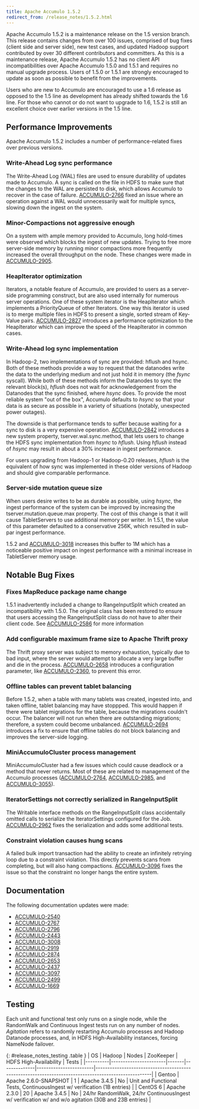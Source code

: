 ```yaml
---
title: Apache Accumulo 1.5.2
redirect_from: /release_notes/1.5.2.html
---
```


Apache Accumulo 1.5.2 is a maintenance release on the 1.5 version branch.
This release contains changes from over 100 issues, comprised of bug fixes
(client side and server side), new test cases, and updated Hadoop support
contributed by over 30 different contributors and committers.
As this is a maintenance release, Apache Accumulo 1.5.2 has no client API 
incompatibilities over Apache Accumulo 1.5.0 and 1.5.1 and requires no manual upgrade 
process. Users of 1.5.0 or 1.5.1 are strongly encouraged to update as soon as possible 
to benefit from the improvements.

Users who are new to Accumulo are encouraged to use a 1.6 release as opposed
to the 1.5 line as development has already shifted towards the 1.6 line. For those
who cannot or do not want to upgrade to 1.6, 1.5.2 is still an excellent choice
over earlier versions in the 1.5 line.


## Performance Improvements

Apache Accumulo 1.5.2 includes a number of performance-related fixes over previous versions.


### Write-Ahead Log sync performance

The Write-Ahead Log (WAL) files are used to ensure durability of updates made to Accumulo.
A sync is called on the file in HDFS to make sure that the changes to the WAL are persisted
to disk, which allows Accumulo to recover in the case of failure. [ACCUMULO-2766][9] fixed
an issue where an operation against a WAL would unnecessarily wait for multiple syncs, slowing
down the ingest on the system.

### Minor-Compactions not aggressive enough

On a system with ample memory provided to Accumulo, long hold-times were observed which
blocks the ingest of new updates. Trying to free more server-side memory by running minor
compactions more frequently increased the overall throughput on the node. These changes
were made in [ACCUMULO-2905][10].

### HeapIterator optimization

Iterators, a notable feature of Accumulo, are provided to users as a server-side programming
construct, but are also used internally for numerous server operations. One of these system iterator 
is the HeapIterator which implements a PriorityQueue of other Iterators. One way this iterator is
used is to merge multiple files in HDFS to present a single, sorted stream of Key-Value pairs. [ACCUMULO-2827][11]
introduces a performance optimization to the HeapIterator which can improve the speed of the
HeapIterator in common cases.

### Write-Ahead log sync implementation

In Hadoop-2, two implementations of sync are provided: hflush and hsync. Both of these
methods provide a way to request that the datanodes write the data to the underlying
medium and not just hold it in memory (the *fsync* syscall). While both of these methods
inform the Datanodes to sync the relevant block(s), *hflush* does not wait for acknowledgement
from the Datanodes that the sync finished, where *hsync* does. To provide the most reliable system
"out of the box", Accumulo defaults to *hsync* so that your data is as secure as possible in 
a variety of situations (notably, unexpected power outages).

The downside is that performance tends to suffer because waiting for a sync to disk is a very
expensive operation. [ACCUMULO-2842][12] introduces a new system property, tserver.wal.sync.method,
that lets users to change the HDFS sync implementation from *hsync* to *hflush*. Using *hflush* instead
of *hsync* may result in about a 30% increase in ingest performance.

For users upgrading from Hadoop-1 or Hadoop-0.20 releases, *hflush* is the equivalent of how
sync was implemented in these older versions of Hadoop and should give comparable performance.

### Server-side mutation queue size

When users desire writes to be as durable as possible, using *hsync*, the ingest performance
of the system can be improved by increasing the tserver.mutation.queue.max property. The cost
of this change is that it will cause TabletServers to use additional memory per writer. In 1.5.1,
the value of this parameter defaulted to a conservative 256K, which resulted in sub-par ingest
performance.

1.5.2 and [ACCUMULO-3018][13] increases this buffer to 1M which has a noticeable positive impact on
ingest performance with a minimal increase in TabletServer memory usage.

## Notable Bug Fixes

### Fixes MapReduce package name change

1.5.1 inadvertently included a change to RangeInputSplit which created an incompatibility
with 1.5.0. The original class has been restored to ensure that users accessing
the RangeInputSplit class do not have to alter their client code. See [ACCUMULO-2586][1] for
more information

### Add configurable maximum frame size to Apache Thrift proxy

The Thrift proxy server was subject to memory exhaustion, typically
due to bad input, where the server would attempt to allocate a very large
buffer and die in the process. [ACCUMULO-2658][2] introduces a configuration
parameter, like [ACCUMULO-2360][3], to prevent this error.

### Offline tables can prevent tablet balancing

Before 1.5.2, when a table with many tablets was created, ingested into, and
taken offline, tablet balancing may have stoppped. This would happen if there
were tablet migrations for the table, because the migrations couldn't occur.
The balancer will not run when there are outstanding migrations; therefore, a
system could become unbalanced. [ACCUMULO-2694][4] introduces a fix to ensure
that offline tables do not block balancing and improves the server-side
logging.

### MiniAccumuloCluster process management

MiniAccumuloCluster had a few issues which could cause deadlock or a method that
never returns. Most of these are related to management of the Accumulo processes
([ACCUMULO-2764][5], [ACCUMULO-2985][6], and [ACCUMULO-3055][7]).

### IteratorSettings not correctly serialized in RangeInputSplit

The Writable interface methods on the RangeInputSplit class accidentally omitted
calls to serialize the IteratorSettings configured for the Job. [ACCUMULO-2962][8]
fixes the serialization and adds some additional tests.

### Constraint violation causes hung scans

A failed bulk import transaction had the ability to create an infinitely retrying
loop due to a constraint violation. This directly prevents scans from completing,
but will also hang compactions. [ACCUMULO-3096][14] fixes the issue so that the
constraint no longer hangs the entire system.

## Documentation

The following documentation updates were made: 

 * [ACCUMULO-2540][15]
 * [ACCUMULO-2767][16]
 * [ACCUMULO-2796][17]
 * [ACCUMULO-2443][18]
 * [ACCUMULO-3008][19]
 * [ACCUMULO-2919][20]
 * [ACCUMULO-2874][21]
 * [ACCUMULO-2653][22]
 * [ACCUMULO-2437][23]
 * [ACCUMULO-3097][24]
 * [ACCUMULO-2499][25]
 * [ACCUMULO-1669][26]

## Testing

Each unit and functional test only runs on a single node, while the RandomWalk and Continuous Ingest tests run 
on any number of nodes. *Agitation* refers to randomly restarting Accumulo processes and Hadoop Datanode processes,
and, in HDFS High-Availability instances, forcing NameNode failover.

{: #release_notes_testing .table }
| OS       | Hadoop                | Nodes | ZooKeeper    | HDFS High-Availability | Tests                                                                                               |
|----------|-----------------------|-------|--------------|------------------------|-----------------------------------------------------------------------------------------------------|
| Gentoo   | Apache 2.6.0-SNAPSHOT | 1     | Apache 3.4.5 | No                     | Unit and Functional Tests, ContinuousIngest w/ verification (1B entries)                            |
| CentOS 6 | Apache 2.3.0          | 20    | Apache 3.4.5 | No                     | 24/hr RandomWalk, 24/hr ContinuousIngest w/ verification w/ and w/o agitation (30B and 23B entries) |


[1]: https://issues.apache.org/jira/browse/ACCUMULO-2586
[2]: https://issues.apache.org/jira/browse/ACCUMULO-2658
[3]: https://issues.apache.org/jira/browse/ACCUMULO-2360
[4]: https://issues.apache.org/jira/browse/ACCUMULO-2694
[5]: https://issues.apache.org/jira/browse/ACCUMULO-2764
[6]: https://issues.apache.org/jira/browse/ACCUMULO-2985
[7]: https://issues.apache.org/jira/browse/ACCUMULO-3055
[8]: https://issues.apache.org/jira/browse/ACCUMULO-2962
[9]: https://issues.apache.org/jira/browse/ACCUMULO-2766
[10]: https://issues.apache.org/jira/browse/ACCUMULO-2905
[11]: https://issues.apache.org/jira/browse/ACCUMULO-2827
[12]: https://issues.apache.org/jira/browse/ACCUMULO-2842
[13]: https://issues.apache.org/jira/browse/ACCUMULO-3018
[14]: https://issues.apache.org/jira/browse/ACCUMULO-3096
[15]: https://issues.apache.org/jira/browse/ACCUMULO-2540
[16]: https://issues.apache.org/jira/browse/ACCUMULO-2767
[17]: https://issues.apache.org/jira/browse/ACCUMULO-2796
[18]: https://issues.apache.org/jira/browse/ACCUMULO-2443
[19]: https://issues.apache.org/jira/browse/ACCUMULO-3008
[20]: https://issues.apache.org/jira/browse/ACCUMULO-2919
[21]: https://issues.apache.org/jira/browse/ACCUMULO-2874
[22]: https://issues.apache.org/jira/browse/ACCUMULO-2653
[23]: https://issues.apache.org/jira/browse/ACCUMULO-2437
[24]: https://issues.apache.org/jira/browse/ACCUMULO-3097
[25]: https://issues.apache.org/jira/browse/ACCUMULO-2499
[26]: https://issues.apache.org/jira/browse/ACCUMULO-1669
